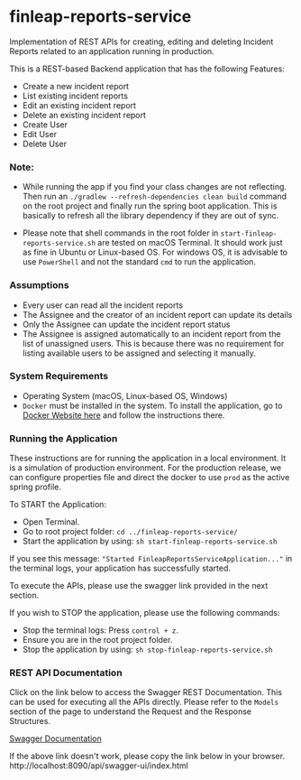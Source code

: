 # finleap-reports-service
Implementation of REST APIs for creating, editing and deleting Incident Reports related to an application running in production.

This is a REST-based Backend application that has the following Features:
- Create a new incident report
- List existing incident reports
- Edit an existing incident report
- Delete an existing incident report
- Create User
- Edit User
- Delete User

### Note:

- While running the app if you find your class changes are not reflecting. Then run an `./gradlew --refresh-dependencies clean build` command on the root project and finally run the spring boot application. This is basically to refresh all the library dependency if they are out of sync.

- Please note that shell commands in the root folder in `start-finleap-reports-service.sh` are tested on macOS Terminal. It should work just as fine in Ubuntu or Linux-based OS. For windows OS, it is advisable to use `PowerShell` and not the standard `cmd` to run the application.

### Assumptions


- Every user can read all the incident reports
- The Assignee and the creator of an incident report can update its details
- Only the Assignee can update the incident report status
- The Assignee is assigned automatically to an incident report from the list of unassigned users. This is because there was no requirement for listing available users to be assigned and selecting it manually.

### System Requirements

- Operating System (macOS, Linux-based OS, Windows)
- `Docker` must be installed in the system. To install the application, go to [Docker Website here](https://docs.docker.com/engine/install/) and follow the instructions there.

### Running the Application

These instructions are for running the application in a local environment. It is a simulation of production environment. 
For the production release, we can configure properties file and direct the docker to use `prod` as the active spring profile.

To START the Application:

- Open Terminal.
- Go to root project folder: `cd ../finleap-reports-service/`
- Start the application by using: `sh start-finleap-reports-service.sh`

If you see this message: `"Started FinleapReportsServiceApplication..."` in the terminal logs, your application has successfully started.

To execute the APIs, please use the swagger link provided in the next section.

If you wish to STOP the application, please use the following commands:

- Stop the terminal logs: Press `control + z`.
- Ensure you are in the root project folder.
- Stop the application by using: `sh stop-finleap-reports-service.sh`


### REST API Documentation

Click on the link below to access the Swagger REST Documentation. This can be used for executing all the APIs directly. Please refer to the `Models` section of the page to understand the Request and the Response Structures.

[Swagger Documentation](http://localhost:8090/api/swagger-ui/index.html)

If the above link doesn't work, please copy the link below in your browser.
http://localhost:8090/api/swagger-ui/index.html
